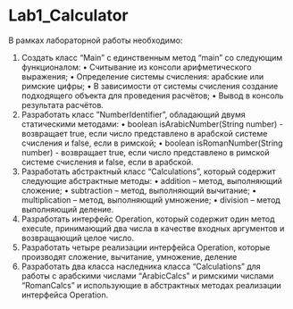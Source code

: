 # Lab1_Calculator
В рамках лабораторной работы необходимо:
1.	Создать класс “Main” с единственным метод “main” со следующим функционалом:
•	Считывание из консоли арифметического выражения;
•	Определение системы счисления: арабские или римские цифры;
•	В зависимости от системы счисления создание подходящего объекта для проведения расчётов;
•	Вывод в консоль результата расчётов.
 
2.	Разработать класс ”NumberIdentifier”, обладающий двумя статическими методами:
•	boolean isArabicNumber(String number) -  возвращает true, если число представлено в арабской системе счисления и false, если в римской;
•	boolean isRomanNumber(String number) -  возвращает true, если число представлено в римской системе счисления и false, если в арабской.
3.	Разработать абстрактный класс “Calculations”, который содержит следующие абстрактные методы:
•	addition – метод, выполняющий сложение;
•	subtraction – метод, выполняющий вычитание;
•	multiplication – метод, выполняющий умножение;
•	division – метод выполняющий деление.
4.	Разработать интерфейс Operation, который содержит один метод execute, принимающий два числа в качестве входных аргументов и возвращающий целое число.
5.	Разработать четыре реализации интерфейса Operation, которые производят сложение, вычитание, умножение, деление
6.	Разработать два класса наследника класса “Calculations” для работы с арабскими числами “ArabicCalcs” и римскими числами “RomanCalcs” и использующие в абстрактных методах реализации интерфейса Operation.
